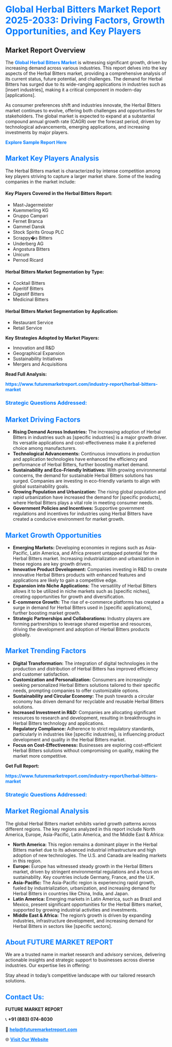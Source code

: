 <h1 style="color: #007BFF;">Global Herbal Bitters Market Report 2025-2033: Driving Factors, Growth Opportunities, and Key Players</h1>

<section id="overview">
<h2>Market Report Overview</h2>
<p>The <a href="https://www.futuremarketreport.com/industry-report/herbal-bitters-market" style="color: #007BFF; text-decoration: none;"><strong>Global Herbal Bitters Market</strong></a> is witnessing significant growth, driven by increasing demand across various industries. This report delves into the key aspects of the Herbal Bitters market, providing a comprehensive analysis of its current status, future potential, and challenges. The demand for Herbal Bitters has surged due to its wide-ranging applications in industries such as [insert industries], making it a critical component in modern-day [applications].</p>
<p>As consumer preferences shift and industries innovate, the Herbal Bitters market continues to evolve, offering both challenges and opportunities for stakeholders. The global market is expected to expand at a substantial compound annual growth rate (CAGR) over the forecast period, driven by technological advancements, emerging applications, and increasing investments by major players.</p>
</section>

<section id="overview">
<p><a href="https://www.futuremarketreport.com/request-sample/reportId=64625" style="color: #007BFF; text-decoration: none;"><strong>Explore Sample Report Here</strong></a></p>
</section>

<section id="key-players">
<h2 style="color: #007BFF;">Market Key Players Analysis</h2>
<p>The Herbal Bitters market is characterized by intense competition among key players striving to capture a larger market share. Some of the leading companies in the market include:</p>
<h4>Key Players Covered in the Herbal Bitters Report:</h4>
<ul><li>Mast-Jagermeister</li><li>Kuemmerling KG</li><li>Gruppo Campari</li><li>Fernet Branca</li><li>Gammel Dansk</li><li>Stock Spirits Group PLC</li><li>Scrappy�s Bitters</li><li>Underberg AG</li><li>Angostura Bitters</li><li>Unicum</li><li>Pernod Ricard</li></ul>
<h4>Herbal Bitters Market Segmentation by Type:</h4>
<ul><li>Cocktail Bitters</li><li>Aperitif Bitters</li><li>Digestif Bitters</li><li>Medicinal Bitters</li></ul>

<h4>Herbal Bitters Market Segmentation by Application:</h4>
<ul><li>Restaurant Service</li><li>Retail Service</li></ul>
<p><strong>Key Strategies Adopted by Market Players:</strong></p>
<ul>
<li>Innovation and R&D</li>
<li>Geographical Expansion</li>
<li>Sustainability Initiatives</li>
<li>Mergers and Acquisitions</li>
</ul>
</section>

<section>
<p><strong>Read Full Analysis: </strong></p><a href="https://www.futuremarketreport.com/industry-report/herbal-bitters-market" style="color: #007BFF; text-decoration: none;"><strong>https://www.futuremarketreport.com/industry-report/herbal-bitters-market</strong></a>
<h3 style="color: #007BFF;">Strategic Questions Addressed:</h3>
</section>

<section id="driving-factors">
<h2 style="color: #007BFF;">Market Driving Factors</h2>
<ul>
<li><strong>Rising Demand Across Industries:</strong> The increasing adoption of Herbal Bitters in industries such as [specific industries] is a major growth driver. Its versatile applications and cost-effectiveness make it a preferred choice among manufacturers.</li>
<li><strong>Technological Advancements:</strong> Continuous innovations in production and application technologies have enhanced the efficiency and performance of Herbal Bitters, further boosting market demand.</li>
<li><strong>Sustainability and Eco-Friendly Initiatives:</strong> With growing environmental concerns, the demand for sustainable Herbal Bitters solutions has surged. Companies are investing in eco-friendly variants to align with global sustainability goals.</li>
<li><strong>Growing Population and Urbanization:</strong> The rising global population and rapid urbanization have increased the demand for [specific products], where Herbal Bitters plays a vital role in meeting consumer needs.</li>
<li><strong>Government Policies and Incentives:</strong> Supportive government regulations and incentives for industries using Herbal Bitters have created a conducive environment for market growth.</li>
</ul>
</section>

<section id="growth-opportunities">
<h2 style="color: #007BFF;">Market Growth Opportunities</h2>
<ul>
<li><strong>Emerging Markets:</strong> Developing economies in regions such as Asia-Pacific, Latin America, and Africa present untapped potential for the Herbal Bitters market. Increasing industrialization and urbanization in these regions are key growth drivers.</li>
<li><strong>Innovative Product Development:</strong> Companies investing in R&D to create innovative Herbal Bitters products with enhanced features and applications are likely to gain a competitive edge.</li>
<li><strong>Expansion into Niche Applications:</strong> The versatility of Herbal Bitters allows it to be utilized in niche markets such as [specific niches], creating opportunities for growth and diversification.</li>
<li><strong>E-commerce Growth:</strong> The rise of e-commerce platforms has created a surge in demand for Herbal Bitters used in [specific applications], further boosting market growth.</li>
<li><strong>Strategic Partnerships and Collaborations:</strong> Industry players are forming partnerships to leverage shared expertise and resources, driving the development and adoption of Herbal Bitters products globally.</li>
</ul>
</section>

<section id="trending-factors">
<h2 style="color: #007BFF;">Market Trending Factors</h2>
<ul>
<li><strong>Digital Transformation:</strong> The integration of digital technologies in the production and distribution of Herbal Bitters has improved efficiency and customer satisfaction.</li>
<li><strong>Customization and Personalization:</strong> Consumers are increasingly seeking personalized Herbal Bitters solutions tailored to their specific needs, prompting companies to offer customizable options.</li>
<li><strong>Sustainability and Circular Economy:</strong> The push towards a circular economy has driven demand for recyclable and reusable Herbal Bitters solutions.</li>
<li><strong>Increased Investment in R&D:</strong> Companies are allocating significant resources to research and development, resulting in breakthroughs in Herbal Bitters technology and applications.</li>
<li><strong>Regulatory Compliance:</strong> Adherence to strict regulatory standards, particularly in industries like [specific industries], is influencing product development and quality in the Herbal Bitters market.</li>
<li><strong>Focus on Cost-Effectiveness:</strong> Businesses are exploring cost-efficient Herbal Bitters solutions without compromising on quality, making the market more competitive.</li>
</ul>
</section>

<section>
<p><strong>Get Full Report: </strong></p><a href="https://www.futuremarketreport.com/industry-report/herbal-bitters-market" style="color: #007BFF; text-decoration: none;"><strong>https://www.futuremarketreport.com/industry-report/herbal-bitters-market</strong></a>
<h3 style="color: #007BFF;">Strategic Questions Addressed:</h3>
</section>


<section id="regional-analysis">
<h2 style="color: #007BFF;">Market Regional Analysis</h2>
<p>The global Herbal Bitters market exhibits varied growth patterns across different regions. The key regions analyzed in this report include North America, Europe, Asia-Pacific, Latin America, and the Middle East & Africa:</p>
<ul>
<li><strong>North America:</strong> This region remains a dominant player in the Herbal Bitters market due to its advanced industrial infrastructure and high adoption of new technologies. The U.S. and Canada are leading markets in this region.</li>
<li><strong>Europe:</strong> Europe has witnessed steady growth in the Herbal Bitters market, driven by stringent environmental regulations and a focus on sustainability. Key countries include Germany, France, and the U.K.</li>
<li><strong>Asia-Pacific:</strong> The Asia-Pacific region is experiencing rapid growth, fueled by industrialization, urbanization, and increasing demand for Herbal Bitters in countries like China, India, and Japan.</li>
<li><strong>Latin America:</strong> Emerging markets in Latin America, such as Brazil and Mexico, present significant opportunities for the Herbal Bitters market, supported by growing industrial activities and investments.</li>
<li><strong>Middle East & Africa:</strong> The region’s growth is driven by expanding industries, infrastructure development, and increasing demand for Herbal Bitters in sectors like [specific sectors].</li>
</ul>
</section>

<footer>
<h2 style="color: #007BFF;">About FUTURE MARKET REPORT</h2>
<p>We are a trusted name in market research and advisory services, delivering actionable insights and strategic support to businesses across diverse industries. Our expertise lies in offering:</p>

<p>Stay ahead in today’s competitive landscape with our tailored research solutions.</p>

<h2 style="color: #007BFF;">Contact Us:</h2>
<p><strong>FUTURE MARKET REPORT</strong></p>
<p>📞 <strong>+91 (883) 074-8030</strong></p>
<p>📧 <strong><a href="mailto:help@futuremarketreport.com" style="color: #007BFF;">help@futuremarketreport.com</a></strong></p>
<p>🌐 <strong><a href="https://www.futuremarketreport.com/" style="color: #007BFF;">Visit Our Website</a></strong></p>
</footer>